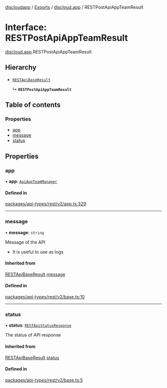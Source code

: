 [discloudapp](../README.md) / [Exports](../modules.md) / [discloud.app](../modules/discloud_app.md) / RESTPostApiAppTeamResult

# Interface: RESTPostApiAppTeamResult

[discloud.app](../modules/discloud_app.md).RESTPostApiAppTeamResult

## Hierarchy

- [`RESTApiBaseResult`](discloud_app.RESTApiBaseResult.md)

  ↳ **`RESTPostApiAppTeamResult`**

## Table of contents

### Properties

- [app](discloud_app.RESTPostApiAppTeamResult.md#app)
- [message](discloud_app.RESTPostApiAppTeamResult.md#message)
- [status](discloud_app.RESTPostApiAppTeamResult.md#status)

## Properties

### app

• **app**: [`ApiAppTeamManager`](discloud_app.ApiAppTeamManager.md)

#### Defined in

[packages/api-types/rest/v2/app.ts:329](https://github.com/discloud/discloud.app/blob/482fdb3/packages/api-types/rest/v2/app.ts#L329)

___

### message

• **message**: `string`

Message of the API
- It is useful to use as logs

#### Inherited from

[RESTApiBaseResult](discloud_app.RESTApiBaseResult.md).[message](discloud_app.RESTApiBaseResult.md#message)

#### Defined in

[packages/api-types/rest/v2/base.ts:10](https://github.com/discloud/discloud.app/blob/482fdb3/packages/api-types/rest/v2/base.ts#L10)

___

### status

• **status**: [`RESTApiStatusResponse`](../modules/discloud_app.md#restapistatusresponse)

The status of API response

#### Inherited from

[RESTApiBaseResult](discloud_app.RESTApiBaseResult.md).[status](discloud_app.RESTApiBaseResult.md#status)

#### Defined in

[packages/api-types/rest/v2/base.ts:5](https://github.com/discloud/discloud.app/blob/482fdb3/packages/api-types/rest/v2/base.ts#L5)
